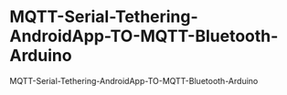 # MQTT-Serial-Tethering-AndroidApp-TO-MQTT-Bluetooth-Arduino
MQTT-Serial-Tethering-AndroidApp-TO-MQTT-Bluetooth-Arduino

